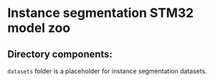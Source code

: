 # Instance segmentation STM32 model zoo


## Directory components:

`datasets` folder is a placeholder for instance segmentation datasets.